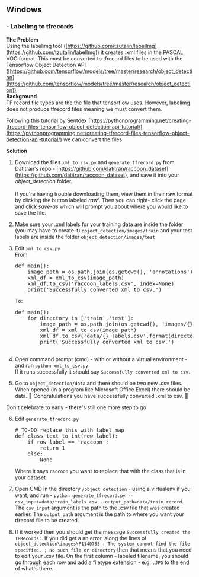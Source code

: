 ## Windows
### - Labelimg to tfrecords
**The Problem** <br>
Using the labelimg tool ([https://github.com/tzutalin/labelImg](https://github.com/tzutalin/labelImg)) it creates .xml files in the PASCAL VOC format. This must be converted to tfrecord files to be used with the Tensorflow Object Detection API ([https://github.com/tensorflow/models/tree/master/research/object_detection](https://github.com/tensorflow/models/tree/master/research/object_detection)) <br>
**Background** <br>
TF record file types are the the file that tensorflow uses. However, labelimg does not produce tfrecord files meaning we must convert them.

Following this tutorial by Sentdex [https://pythonprogramming.net/creating-tfrecord-files-tensorflow-object-detection-api-tutorial/](https://pythonprogramming.net/creating-tfrecord-files-tensorflow-object-detection-api-tutorial/) we can convert the files

**Solution** <br>
1. Download the files `xml_to_csv.py` and `generate_tfrecord.py` from Datitran's repo - [https://github.com/datitran/raccoon_dataset](https://github.com/datitran/raccoon_dataset), and save it into your _object_detection_ folder. <br> <br>
If you're having trouble downloading them, view them in their raw format by clicking the button labeled _raw_'. Then you can right-   click   the page and click _save-as_ which will prompt you about where you would like to save the file. 

2. Make sure your .xml labels for your training data are inside the folder (you may have to create it) `object_detection/images/train` and your test labels are inside the folder `object_detection/images/test`

3. Edit `xml_to_csv.py` <br>
   From:
   <pre>
   def main():
       image_path = os.path.join(os.getcwd(), 'annotations')
       xml_df = xml_to_csv(image_path)
       xml_df.to_csv('raccoon_labels.csv', index=None)
       print('Successfully converted xml to csv.')
   </pre>  To:
   <pre>
   def main():
       for directory in ['train','test']:
           image_path = os.path.join(os.getcwd(), 'images/{}'.format(directory))
           xml_df = xml_to_csv(image_path)
           xml_df.to_csv('data/{}_labels.csv'.format(directory), index=None)
           print('Successfully converted xml to csv.')
    </pre>

4. Open command prompt (cmd) - with or without a virtual environment - and run `python xml_to_csv.py` <br> If it runs successfully it should say `Successfully converted xml to csv.` 

5. Go to `object_detection/data` and there should be two new .csv files. When opened (in a program like Microsoft Office Excel) there should be data. :tada: Congratulations you have successfully converted .xml to csv. :tada: 

Don't celebrate to early - there's still one more step to go

6. Edit `generate_tfrecord.py` <br>

   <pre>
   # TO-DO replace this with label map
   def class_text_to_int(row_label):
       if row_label == 'raccoon':
           return 1
       else:
           None
   </pre>  
   Where it says `raccoon` you want to replace that with the class that is in your dataset.
   
7. Open CMD in the directory `/object_detection` - using a virtualenv if you want, and run  - `python generate_tfrecord.py --csv_input=data/train_labels.csv --output_path=data/train.record`. The `csv_input` argument is the path to the .csv file that was created earlier. The `output_path` argument is the path to where you want your tfrecord file to be created.

8. If it worked then you should get the message `Successfully created the TFRecords:`.
   If you did get a an error, along the lines of `object_detection\images\P1140753 : The system cannot find the file specified.
; No such file or directory` then that means that you need to edit your .csv file. On the first column - labeled filename, you should go through each row and add a filetype extension - e.g. `.JPG` to the end of what's there.
